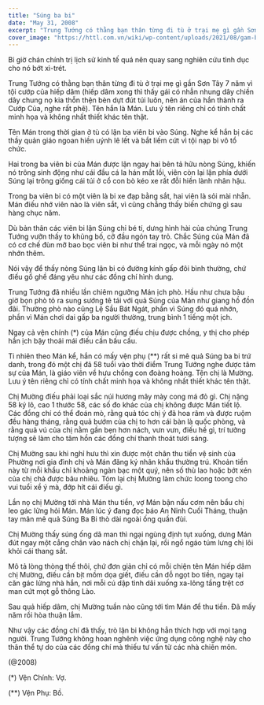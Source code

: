```yaml
---
title: "Súng ba bi"
date: "May 31, 2008"
excerpt: "Trung Tướng có thằng bạn thân từng đi tù ở trại mẹ gì gần Sơn Tây 7 năm vì tội cướp của hiếp dâm (hiếp dâm xong thì thấy gái có nhẫn nhung dây chiền dây chung nọ kia thỗn thện bèn dựt đút túi luôn, nên án của hắn thành ra Cướp Của, nghe rất phê). Tên hắn là Mán. Lưu ý tên riêng chỉ có tính chất minh họa và không nhất thiết khác tên thật."
cover_image: "https://httl.com.vn/wiki/wp-content/uploads/2021/08/gam-bi.jpg"
---
```


Bi giờ chán chính trị lịch sử kinh tế quá nên quay sang nghiên cứu tình dục cho nó bớt xì-trét.

Trung Tướng có thằng bạn thân từng đi tù ở trại mẹ gì gần Sơn Tây 7 năm vì tội cướp của hiếp dâm (hiếp dâm xong thì thấy gái có nhẫn nhung dây chiền dây chung nọ kia thỗn thện bèn dựt đút túi luôn, nên án của hắn thành ra Cướp Của, nghe rất phê). Tên hắn là Mán. Lưu ý tên riêng chỉ có tính chất minh họa và không nhất thiết khác tên thật.

Tên Mán trong thời gian ở tù có lận ba viên bi vào Súng. Nghe kể hắn bị các thầy quản giáo ngoan hiền uýnh lê lết và bắt liếm cứt vì tội nạp bi vô tổ chức.

Hai trong ba viên bi của Mán được lận ngay hai bên tả hữu nòng Súng, khiến nó trông sinh động như cái đầu cá la hán mắt lồi, viên còn lại lận phía dưới Súng lại trông giống cái túi ở cổ con bò kéo xe rất đỗi hiền lành nhân hậu.

Trong ba viên bi có một viên là bi xe đạp bằng sắt, hai viên là sỏi mài nhẵn. Mán điếu nhớ viên nào là viên sắt, vì cũng chẳng thấy biến chứng gì sau hàng chục năm.

Dù bản thân các viên bi lận Súng chỉ bé tí, dưng hình hài của chúng Trung Tướng vưỡn thấy to khủng bố, cỡ đầu ngón tay trỏ. Chắc Súng của Mán đã có cơ chế đùn mỡ bao bọc viên bi như thể trai ngọc, và mỗi ngày nó một nhớn thêm.

Nói vậy để thấy nòng Súng lận bi có đường kính gấp đôi bình thường, chứ điếu gồ ghề đáng yêu như các đồng chí hình dung.

Trung Tướng đã nhiều lần chiêm ngưỡng Mán ịch phò. Hầu như chưa bâu giờ bọn phò tỏ ra sung sướng tê tái với quả Súng của Mán như giang hồ đồn đãi. Thường phò nào cũng Lệ Sầu Bát Ngát, phần vì Súng đó quá nhớn, phần vì Mán chơi dai gấp ba người thường, trung bình 1 tiếng một ịch.

Ngay cả vện chính (\*) của Mán cũng điếu chịu được chồng, y thị cho phép hắn ịch bậy thoải mái điếu cần bấu cấu.

Ti nhiên theo Mán kể, hắn có mấy vện phụ (\*\*) rất si mê quả Súng ba bi trứ danh, trong đó một chị đã 58 tuổi vào thời điểm Trung Tướng nghe được tâm sự của Mán, là giáo viên về hưu chồng con đoàng hoàng. Tên chị là Mường. Lưu ý tên riêng chỉ có tính chất minh họa và không nhất thiết khác tên thật.

Chị Mường điếu phải loại sắc núi hương mây mày cong má đỏ gì. Chị nặng 58 ký lô, cao 1 thước 58, các số đo khác của chị không được Mán tiết lộ. Các đồng chí có thể đoán mò, rằng quả tóc chị ý đã hoa râm và được ruộm đều hàng tháng, rằng quả bướm của chị to hơn cái bàn là quốc phòng, và rằng quả vú của chị nằm gần bẹn hơn nách, vưn vưn, điếu hề gì, trí tưởng tượng sẽ làm cho tâm hồn các đồng chí thanh thoát tươi sáng.

Chị Mường sau khi nghỉ hưu thì xin được một chân thu tiền vệ sinh của Phường nơi gia đình chị và Mán đăng ký nhân khẩu thường trú. Khoản tiền này từ mỗi khẩu chỉ khoảng ngàn bạc một quý, nên số thù lao hoặc bớt xén của chị chả được bâu nhiêu. Tóm lại chị Mường làm chức loong toong cho vui tuổi xề ý mà, đớp hít cái điếu gì.

Lần nọ chị Mường tới nhà Mán thu tiền, vợ Mán bận nấu cơm nên bẩu chị leo gác lửng hỏi Mán. Mán lúc ý đang đọc báo An Ninh Cuối Tháng, thuận tay mân mê quả Súng Ba Bi thò dài ngoài ống quần đùi.

Chị Mường thấy súng ống dã man thì ngại ngùng định tụt xuống, dưng Mán đút ngay một cẳng chân vào nách chị chặn lại, rồi ngổ ngáo túm lưng chị lôi khỏi cái thang sắt.

Mô tả lòng thòng thế thôi, chứ đơn giản chỉ có mỗi chiện tên Mán hiếp dâm chị Mường, điếu cần bịt mồm dọa giết, điếu cần dỗ ngọt bo tiền, ngay tại căn gác lửng nhà hắn, nơi mỗi cú dập tình dãi xuống xa-lông tầng trệt cơ man cứt mọt gỗ thông Lào.

Sau quả hiếp dâm, chị Mường tuần nào cũng tới tìm Mán để thu tiền. Đã mấy năm rồi hòa thuận lắm.

Như vậy các đồng chí đã thấy, trò lận bi không hẳn thích hợp với mọi tạng người. Trung Tướng không hoan nghênh việc ứng dụng công nghệ này cho thân thể tự do của các đồng chí mà thiếu tư vấn từ các nhà chiên môn.

(@2008)

(\*) Vện Chính: Vợ.

(\*\*) Vện Phụ: Bồ.
